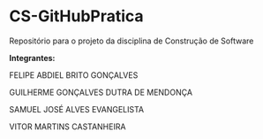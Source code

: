 # CS-GitHubPratica
Repositório para o projeto da disciplina de Construção de Software

**Integrantes:** 

FELIPE ABDIEL BRITO GONÇALVES  

GUILHERME GONÇALVES DUTRA DE MENDONÇA  

SAMUEL JOSÉ ALVES EVANGELISTA

VITOR MARTINS CASTANHEIRA
